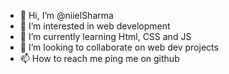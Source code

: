 - 👋 Hi, I’m @niielSharma
- 👀 I’m interested in web development  
- 🌱 I’m currently learning Html, CSS and JS
- 💞️ I’m looking to collaborate on web dev projects
- 📫 How to reach me ping me on github

<!---
niielSharma/niielSharma is a ✨ special ✨ repository because its `README.md` (this file) appears on your GitHub profile.
You can click the Preview link to take a look at your changes.
--->
